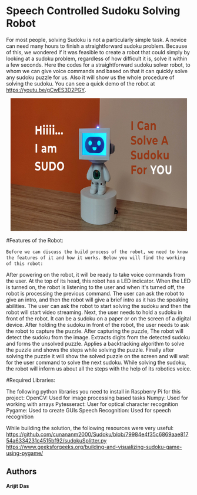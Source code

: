 # Speech Controlled Sudoku Solving Robot
For most people, solving Sudoku is not a particularly simple task. A novice can need many hours to finish a straightforward sudoku problem. Because of this, we wondered if it was feasible to create a robot that could simply by looking at a sudoku problem, regardless of how difficult it is, solve it within a few seconds. Here the codes for a straightforward sudoku solver robot, to whom we can give voice commands and based on that it can quickly solve any sudoku puzzle for us. Also it will show us the whole procedure of solving the sudoku. You can see a quick demo of the robot at https://youtu.be/gCwES3D2PGY. 
<p align="center">
<a href="#"><img src="cover.png" alt="" width="480" height="360"></a>
</p>

#Features of the Robot:

	Before we can discuss the build process of the robot, we need to know the features of it and how it works. Below you will find the working of this robot:

After powering on the robot, it will be ready to take voice commands from the user.
At the top of its head, this robot has a LED indicator. When the LED is turned on, the robot is listening to the user and when it's turned off, the robot is processing the previous command.
The user can ask the robot to give an intro, and then the robot will give a brief intro as it has the speaking abilities.
The user can ask the robot to start solving the sudoku and then the robot will start video streaming.
Next, the user needs to hold a sudoku in front of the robot. It can be a sudoku on a paper or on the screen of a digital device. 
After holding the sudoku in front of the robot, the user needs to ask the robot to capture the puzzle.
After capturing the puzzle, 
The robot will detect the sudoku from the image.
Extracts digits from the detected sudoku and forms the unsolved puzzle.
Applies a backtracking algorithm to solve the puzzle and shows the steps while solving the puzzle.
Finally after solving the puzzle it will show the solved puzzle on the screen and will wait for the user command to solve the next sudoku.
While solving the sudoku, the robot will inform us about all the steps with the help of its robotics voice.

#Required Libraries:

The following python libraries you need to install in Raspberry Pi for this project:
OpenCV: Used for image processing based tasks
Numpy: Used for working with arrays
Pytesseract: User for optical character recognition 
Pygame: Used to create GUIs
Speech Recognition: Used for speech recognition

While building the solution, the following resources were very useful:
https://github.com/cunananm2000/Sudoku/blob/79984e4f35c6869aae81754a6334231c4515bf92/sudokuSplitter.py
https://www.geeksforgeeks.org/building-and-visualizing-sudoku-game-using-pygame/


## Authors

**Arijit Das** 
